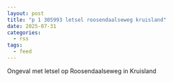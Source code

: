 ```yaml
---
layout: post
title: "p 1 305993 letsel roosendaalseweg kruisland"
date: 2025-07-31
categories: 
  - rss
tags: 
  - feed
---
```


Ongeval met letsel op Roosendaalseweg in Kruisland
